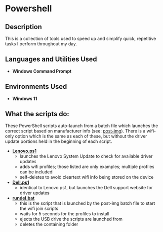 <h1>Powershell </h1>

<h2>Description</h2>
This is a collection of tools used to speed up and simplify quick, repetitive tasks I perform throughout my day.
<br />

<h2>Languages and Utilities Used</h2>

- <b>Windows Command Prompt</b>

<h2>Environments Used </h2>

- <b>Windows 11</b>

<h2>What the scripts do:</h2>

These PowerShell scripts auto-launch from a batch file which launches the correct script based on manufacturer info (see: [post-img](https://github.com/wormosteeze/post-img)). There is a wifi-only option which is the same as each of these, but without the driver update portions held in the beginning of each script.<br/>
- <b>[Lenovo.ps1](https://github.com/wormosteeze/powershell-scripts/blob/main/Lenovo.ps1)</b>
  - launches the Lenovo System Update to check for available driver updates
  - adds wifi profiles; those listed are only examples; multiple profiles can be included
  - self-deletes to avoid cleartext wifi info being stored on the device
- <b>[Dell.ps1](https://github.com/wormosteeze/powershell-scripts/blob/main/Dell.ps1)</b>
  - identical to Lenovo.ps1, but launches the Dell support website for driver updates
- <b>[rundel.bat](https://github.com/wormosteeze/powershell-scripts/blob/main/rundel.bat)</b>
  - this is the script that is launched by the post-img batch file to start the wifi join scripts
  - waits for 5 seconds for the profiles to install
  - ejects the USB drive the scripts are launched from
  - deletes the containing folder
